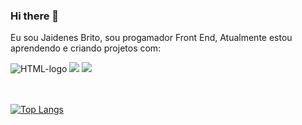 ### Hi there 👋

Eu sou Jaidenes Brito, sou progamador Front End, Atualmente estou aprendendo e criando projetos com:
<br>

<img src="https://img.shields.io/badge/HTML-239120?style=for-the-badge&logo=html5&logoColor=white" alt="HTML-logo">
<img src="https://img.shields.io/badge/CSS-239120?&style=for-the-badge&logo=css3&logoColor=white" alt-"CSS-logo">
<img src="https://img.shields.io/badge/JavaScript-F7DF1E?style=for-the-badge&logo=javascript&logoColor=black">
<br>
<br>
<br>

[![Top Langs](https://github-readme-stats.vercel.app/api/top-langs/?username=JaidenesBrito)](https://github.com/anuraghazra/github-readme-stats)



